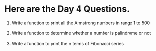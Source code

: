 # Here are the Day 4 Questions.

1. Write a function to print all the Armstrong numbers in range 1 to 500 <br> <br>
2. Write a function to determine whether a number is palindrome or not <br> <br>
3. Write a function to print the n terms of Fibonacci series
